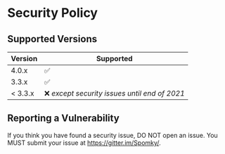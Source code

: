 # Security Policy

## Supported Versions

| Version | Supported          |
| ------- | ------------------ |
| 4.0.x   | :white_check_mark: |
| 3.3.x   | :white_check_mark: |
| < 3.3.x | :x: *except security issues until end of 2021* |

## Reporting a Vulnerability

If you think you have found a security issue, DO NOT open an issue. You MUST submit your issue at https://gitter.im/Spomky/.
